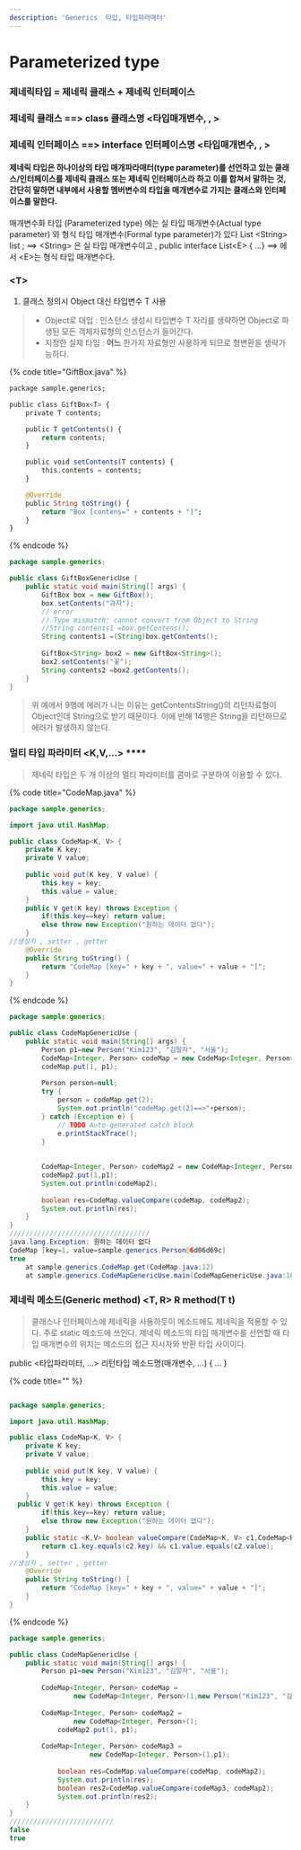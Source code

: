 ```yaml
---
description: 'Generics  타입, 타입파라매터'
---
```


# Parameterized type

### 제네릭타입 = 제네릭 클래스 + 제네릭 인터페이스  

### 제네릭 클래스 ==&gt; class  클래스명 &lt;타입매개변수, , &gt;

### 제네릭 인터페이스 ==&gt; interface 인터페이스명 &lt;타입매개변수, , &gt;

#### 제네릭 타입은 하나이상의 타입 매개파라매터\(type parameter\)를 선언하고 있는 클래스/인터페이스를 제네릭 클래스 또는 제네릭 인터페이스라 하고 이를 합쳐서 말하는 것, 간단히 말하면  내부에서 사용할 멤버변수의 타입을 매개변수로 가지는 클래스와 인터페이스를 말한다. 

매개변수화 타입 \(Parameterized type\) 에는 실 타입 매개변수\(Actual type parameter\) 와 형식 타입 매개변수\(Formal type parameter\)가 있다 List &lt;String&gt; list ; ==&gt; &lt;String&gt; 은 실 타입 매개변수이고 ,                  public interface List&lt;E&gt; { ...} ==&gt; 에서 &lt;E&gt;는 형식 타입 매개변수다. 

### **&lt;T&gt;** 

1. 클래스 정의시 Object  대신 타입변수 T 사용 

> * Object로 대입 : 인스턴스 생성시 타입변수 T 자리를 생략하면 Object로 파생된 모든 객체자료형의 인스턴스가 들어간다. 
> * 지정한 실제 타입 : **어느** 한가지 자료형만 사용하게 되므로 형변환을 생략가능하다.

{% code title="GiftBox.java" %}
```julia
package sample.generics;

public class GiftBox<T> {
	private T contents;

	public T getContents() {
		return contents;
	}

	public void setContents(T contents) {
		this.contents = contents;
	}

	@Override
	public String toString() {
		return "Box [contens=" + contents + "]";
	}
}

```
{% endcode %}

```java
package sample.generics;

public class GiftBoxGenericUse {
	public static void main(String[] args) {
		GiftBox box = new GiftBox();
		box.setContents("과자");
		// error 
		// Type mismatch: cannot convert from Object to String
		//String contents1 =box.getContens();
		String contents1 =(String)box.getContents();
				
		GiftBox<String> box2 = new GiftBox<String>();
		box2.setContents("꽃");
		String contents2 =box2.getContents();
	}
}

```

> 위 예에서 9행에 에러가 나는 이유는 getContentsString\(\)의 리턴자료형이 Object인데 String으로 받기 때문이다. 이에 반해 14행은 String을 리턴하므로 에러가 발생하지 않는다.

### 멀티 타입 파라미터 &lt;K,V,...&gt; ****

> 제네릭 타입은 두 개 이상의 멀티 파라미터를 콤마로 구분하여 이용할 수 있다.

{% code title="CodeMap.java" %}
```java
package sample.generics;

import java.util.HashMap;

public class CodeMap<K, V> {
	private K key;
	private V value;
	
	public void put(K key, V value) {
		this.key = key;
		this.value = value;
	}
	public V get(K key) throws Exception {
		if(this.key==key) return value;
		else throw new Exception("원하는 데이터 없다");
	}
//생성자 , setter , getter 
	@Override
	public String toString() {
		return "CodeMap [key=" + key + ", value=" + value + "]";
	}
}
```
{% endcode %}

```java
package sample.generics;

public class CodeMapGenericUse {
	public static void main(String[] args) {
		Person p1=new Person("Kim123", "김말자", "서울");
		CodeMap<Integer, Person> codeMap = new CodeMap<Integer, Person>();
		codeMap.put(1, p1);
	
		Person person=null;
		try {
			person = codeMap.get(2);
			System.out.println("codeMap.get(2)==>"+person);
		} catch (Exception e) {
			// TODO Auto-generated catch block
			e.printStackTrace();
		}
		
		
		CodeMap<Integer, Person> codeMap2 = new CodeMap<Integer, Person>();
		codeMap2.put(1,p1);
		System.out.println(codeMap2);
		
		boolean res=CodeMap.valueCompare(codeMap, codeMap2);
		System.out.println(res);
	}
}
///////////////////////////////////
java.lang.Exception: 원하는 데이터 없다
CodeMap [key=1, value=sample.generics.Person@6d06d69c]
true
	at sample.generics.CodeMap.get(CodeMap.java:12)
	at sample.generics.CodeMapGenericUse.main(CodeMapGenericUse.java:10)

```

### 제네릭 메소드\(Generic method\) &lt;T, R&gt; R method\(T t\) <a id="4981"></a>

> 클래스나 인터페이스에 제네릭을 사용하듯이 메소드에도 제네릭을 적용할 수 있다. 주로 static  메소드에 쓰인다. 제네릭 메소드의 타입 매개변수를 선언할 때 타입 매개변수의 위치는 메소드의 접근 지시자와 반환 타입 사이이다.

public &lt;타입파라미터, ...&gt; 리턴타입 메소드명\(매개변수, ...\) { ... }

{% code title="" %}
```java

package sample.generics;

import java.util.HashMap;

public class CodeMap<K, V> {
	private K key;
	private V value;
	
	public void put(K key, V value) {
		this.key = key;
		this.value = value;
	}
  public V get(K key) throws Exception {
		if(this.key==key) return value;
		else throw new Exception("원하는 데이터 없다");
	}
	public static <K,V> boolean valueCompare(CodeMap<K, V> c1,CodeMap<K, V> c2 ) {
		return c1.key.equals(c2.key) && c1.value.equals(c2.value);
	}	
//생성자 , setter , getter 
	@Override
	public String toString() {
		return "CodeMap [key=" + key + ", value=" + value + "]";
	}
}
```
{% endcode %}

```java
package sample.generics;

public class CodeMapGenericUse {
	public static void main(String[] args) {
		Person p1=new Person("Kim123", "김말자", "서울");
		
		CodeMap<Integer, Person> codeMap = 
				new CodeMap<Integer, Person>(1,new Person("Kim123", "김말자", "서울"));
		
		CodeMap<Integer, Person> codeMap2 = 
				new CodeMap<Integer, Person>();
			codeMap2.put(1, p1);
		
		CodeMap<Integer, Person> codeMap3 = 
					new CodeMap<Integer, Person>(1,p1);
				
			boolean res=CodeMap.valueCompare(codeMap, codeMap2);
			System.out.println(res);
			boolean res2=CodeMap.valueCompare(codeMap3, codeMap2);
			System.out.println(res2);
	}
}
//////////////////////////
false
true

```

